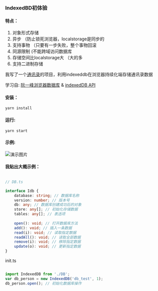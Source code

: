 ### IndexedBD初体验

#### 特点：   
1. 对象形式存储  
2. 异步 （防止锁死浏览器，localstorage是同步的
3. 支持事物 （只要有一步失败，整个事物回滚
4. 同源限制  (不能跨域访问数据库 
5. 存储空间比localstorage大  （大的多 
6. 支持二进制存储   


我写了一个[通讯录](https://github.com/ilvseyinfu/indexedDB)的项目，利用indexeddb在浏览器持续化端存储通讯录数据


学习自: [阮一峰浏览器数据库](http://www.ruanyifeng.com/blog/2018/07/indexeddb.html) & [indexedDB API](https://wangdoc.com/javascript/bom/indexeddb.html#indexeddb-%E5%AF%B9%E8%B1%A1)

#### 安装：
```
yarn install
```
#### 运行:
```
yarn start
```

#### 示例:
![演示图片](https://github.com/ilvseyinfu/blog/raw/master/images/indexeddb.jpg)

#### 我贴出大概示例：


```typescript

// DB.ts

interface Idb {
	database: string; // 数据库名称
	version: number; // 版本号
	db: any; // 数据库创建成功后的对象
	store: any[]; // 初始化存储数据
	tables: any[]; // 表选项
	
	open(): void; // 打开数据库方法
	add(): void; // 插入一条数据
	read(i): void; // 读取指定数据
	readAll(): void; // 读取全部数据
	remove(i): void; // 移除指定数据
	update(o): void; // 更新指定数据
}


```

init.ts

```typescript

import IndexedDB from './DB';
var db_person = new IndexedDB('db_test', 1);
db_person.open(); // 初始化数据库操作
```



